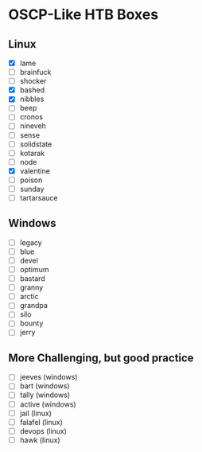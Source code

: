 # OSCP-Like HTB Boxes

## Linux
  - [x] lame
  - [ ] brainfuck
  - [ ] shocker
  - [x] bashed
  - [x] nibbles
  - [ ] beep
  - [ ] cronos
  - [ ] nineveh
  - [ ] sense
  - [ ] solidstate
  - [ ] kotarak
  - [ ] node
  - [x] valentine
  - [ ] poison
  - [ ] sunday
  - [ ] tartarsauce

## Windows
  - [ ] legacy
  - [ ] blue
  - [ ] devel
  - [ ] optimum
  - [ ] bastard
  - [ ] granny
  - [ ] arctic
  - [ ] grandpa
  - [ ] silo
  - [ ] bounty
  - [ ] jerry

## More Challenging, but good practice
  - [ ] jeeves (windows)
  - [ ] bart (windows)
  - [ ] tally (windows)
  - [ ] active (windows)
  - [ ] jail (linux)
  - [ ] falafel (linux)
  - [ ] devops (linux)
  - [ ] hawk (linux)

